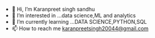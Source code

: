 - 👋 Hi, I’m Karanpreet singh sandhu
- 👀 I’m interested in ...data science,ML and analytics
- 🌱 I’m currently learning ...DATA SCIENCE,PYTHON,SQL 
- 📫 How to reach me karanpreetsingh20044@gmail.com

<!---
karan22uuuu/karan22uuuu is a ✨ special ✨ repository because its `README.md` (this file) appears on your GitHub profile.
You can click the Preview link to take a look at your changes.
--->
